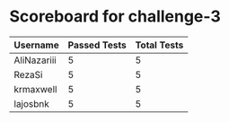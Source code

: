# Scoreboard for challenge-3
| Username   | Passed Tests | Total Tests |
|------------|--------------|-------------|
| AliNazariii | 5 | 5 |
| RezaSi | 5 | 5 |
| krmaxwell | 5 | 5 |
| lajosbnk | 5 | 5 |
